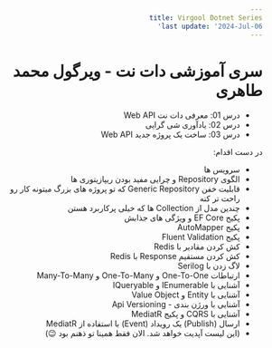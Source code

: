 ```yaml
---
title: Virgool Dotnet Series
last update: '2024-Jul-06'
---
```


<style>
    * {
        direction: rtl;
    }
</style>

# سری آموزشی دات نت - ویرگول محمد طاهری

<div dir="rtl" align="right">

- درس 01: معرفی دات نت Web API
- درس 02: یادآوری شی گرایی
- درس 03: ساخت یک پروژه جدید Web API

</div>

<div dir="rtl" align="right">

در دست اقدام:

- سرویس ها
- الگوی Repository و چرایی مفید بودن ریپازیتوری ها
- قابلیت خفن Generic Repository که تو پروژه های بزرگ میتونه کار رو راحت تر کنه
- چندین مدل از Collection ها که خیلی پرکاربرد هستن
- پکیج EF Core و ویژگی های جذابش
- پکیج AutoMapper
- پکیج Fluent Validation
- کش کردن مقادیر با Redis
- کش کردن مستقیم Response با Redis
- لاگ زدن با Serilog
- ارتباطات One-To-One و One-To-Many و Many-To-Many
- آشنایی با IEnumerable و IQueryable
- آشنایی با Entity و Value Object
- آشنایی با ورژن بندی - Api Versioning
- آشنایی با CQRS و پکیج MediatR
- ارسال (Publish) یک رویداد (Event) با استفاده از MediatR
- (این لیست آپدیت خواهد شد. الان فقط همینا تو ذهنم بود 😉)

</div>

